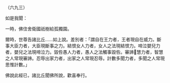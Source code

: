 （六九三）

如是我聞：

一時，佛住舍衛國祇樹給孤獨園。

爾時，世尊告諸比丘……如上說。差別者：「謂自在王力者，王者現自在威力。斷事大臣力者，大臣現斷事之力。結恨女人力者，女人之法現結恨力。啼泣嬰兒力者，嬰兒之法現啼泣力。毀呰愚人力者，愚人之法觸事毀呰。審諦𭶑慧力者，智慧之人常現審諦。忍辱出家力者，出家之人常現忍辱。計數多聞力者，多聞之人常現思惟計數。」

佛說此經已，諸比丘聞佛所說，歡喜奉行。



